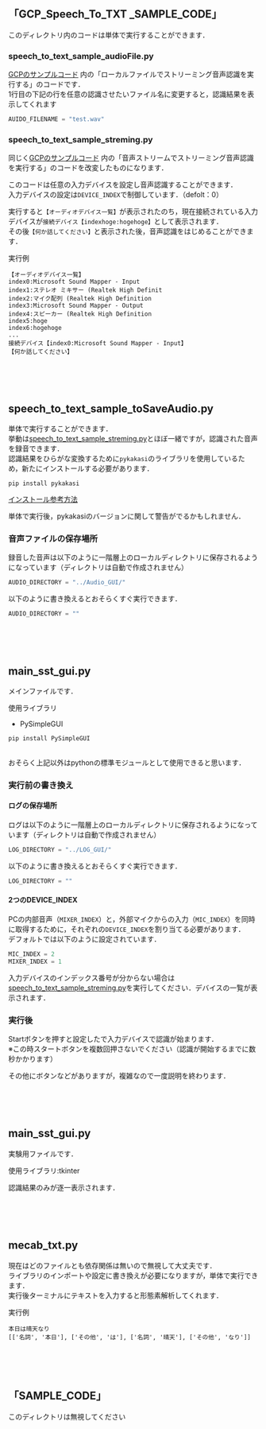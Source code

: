 
## 「GCP_Speech_To_TXT _SAMPLE_CODE」
このディレクトリ内のコードは単体で実行することができます．  

### speech_to_text_sample_audioFile.py  
[GCPのサンプルコード](https://cloud.google.com/speech-to-text/docs/streaming-recognize?hl=ja)
内の「ローカルファイルでストリーミング音声認識を実行する」のコードです．  
1行目の下記の行を任意の認識させたいファイル名に変更すると，認識結果を表示してくれます
~~~python
AUIDO_FILENAME = "test.wav"　　
~~~

### speech_to_text_sample_streming.py

同じく[GCPのサンプルコード](https://cloud.google.com/speech-to-text/docs/streaming-recognize?hl=ja)
内の「音声ストリームでストリーミング音声認識を実行する」のコードを改変したものになります．  

このコードは任意の入力デバイスを設定し音声認識することができます．  
入力デバイスの設定は`DEVICE_INDEX`で制御しています．（defolt：0）

実行すると`【オーディオデバイス一覧】`が表示されたのち，現在接続されている入力デバイスが`接続デバイス【indexhoge:hogehoge】`として表示されます．  
その後`【何か話してください】`と表示された後，音声認識をはじめることができます．<br>

実行例
~~~
【オーディオデバイス一覧】
index0:Microsoft Sound Mapper - Input
index1:ステレオ ミキサー (Realtek High Definit
index2:マイク配列 (Realtek High Definition 
index3:Microsoft Sound Mapper - Output
index4:スピーカー (Realtek High Definition 
index5:hoge
index6:hogehoge
...
接続デバイス【index0:Microsoft Sound Mapper - Input】
【何か話してください】
~~~~~

<br><br><br>
## speech_to_text_sample_toSaveAudio.py
単体で実行することができます．<br>
挙動は[speech_to_text_sample_streming.py](###speech_to_text_sample_streming.py)とほぼ一緒ですが，認識された音声を録音できます．<br>
認識結果をひらがな変換するために`pykakasi`のライブラリを使用しているため，新たにインストールする必要があります．<br>

~~~
pip install pykakasi
~~~
[インストール参考方法](https://office54.net/python/module/pykakasi-kanji-convert)

単体で実行後，pykakasiのバージョンに関して警告がでるかもしれません．

### 音声ファイルの保存場所
録音した音声は以下のように一階層上のローカルディレクトリに保存されるようになっています（ディレクトリは自動で作成されません）<br>
~~~python
AUDIO_DIRECTORY = "../Audio_GUI/"
~~~
以下のように書き換えるとおそらくすぐ実行できます．
~~~python
AUDIO_DIRECTORY = ""
~~~



<br><br><br>
## main_sst_gui.py
メインファイルです．<br>

使用ライブラリ
- PySimpleGUI
~~~
pip install PySimpleGUI
~~~
<br>
おそらく上記以外はpythonの標準モジュールとして使用できると思います．

### 実行前の書き換え

#### ログの保存場所
ログは以下のように一階層上のローカルディレクトリに保存されるようになっています（ディレクトリは自動で作成されません）<br>
~~~python
LOG_DIRECTORY = "../LOG_GUI/"
~~~
以下のように書き換えるとおそらくすぐ実行できます．
~~~python
LOG_DIRECTORY = ""
~~~

#### 2つのDEVICE_INDEX
PCの内部音声（`MIXER_INDEX`）と，外部マイクからの入力（`MIC_INDEX`）を同時に取得するために，それぞれの`DEVICE_INDEX`を割り当てる必要があります．<br>
デフォルトでは以下のように設定されています．
~~~python
MIC_INDEX = 2
MIXER_INDEX = 1
~~~
入力デバイスのインデックス番号が分からない場合は[speech_to_text_sample_streming.py](###speech_to_text_sample_streming.py)を実行してください．デバイスの一覧が表示されます．

### 実行後
Startボタンを押すと設定したで入力デバイスで認識が始まります．<br>
※この時スタートボタンを複数回押さないでください（認識が開始するまでに数秒かかります）

その他にボタンなどがありますが，複雑なので一度説明を終わります．

<br><br><br>
## main_sst_gui.py
実験用ファイルです．<br>

使用ライブラリ:tkinter

認識結果のみが逐一表示されます．

<br><br><br>
## mecab_txt.py
現在はどのファイルとも依存関係は無いので無視して大丈夫です．<br>
ライブラリのインポートや設定に書き換えが必要になりますが，単体で実行できます．<br>
実行後ターミナルにテキストを入力すると形態素解析してくれます．<br>

実行例
~~~~~
本日は晴天なり
[['名詞', '本日'], ['その他', 'は'], ['名詞', '晴天'], ['その他', 'なり']]
~~~~~


<br><br><br>
## 「SAMPLE_CODE」
このディレクトリは無視してください



